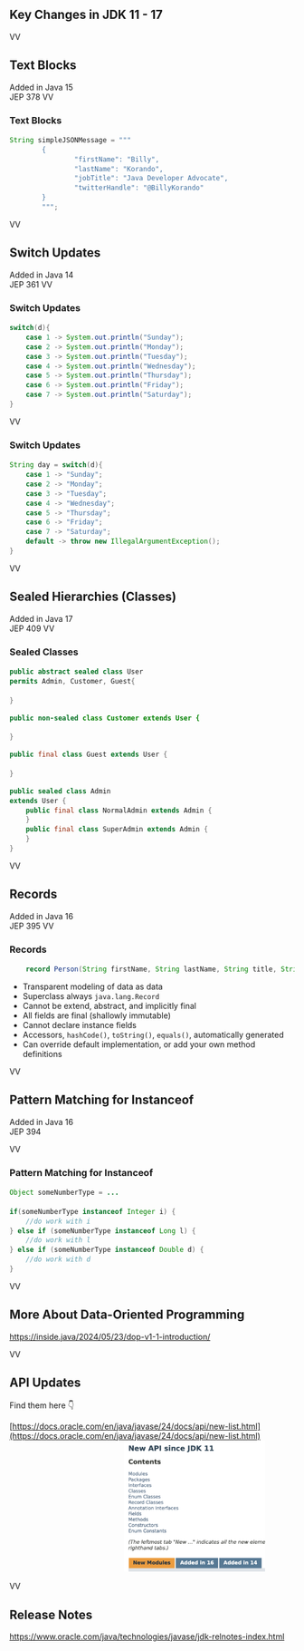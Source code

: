 ## Key Changes in JDK 11 - 17

VV

## Text Blocks
Added in Java 15 <br/>
JEP 378
VV

### Text Blocks

```java
String simpleJSONMessage = """
		{
		        "firstName": "Billy",
		        "lastName": "Korando",
		        "jobTitle": "Java Developer Advocate",
		        "twitterHandle": "@BillyKorando"
		}
		""";
```
VV

## Switch Updates
Added in Java 14 <br/>
JEP 361
VV

### Switch Updates

```java
switch(d){
	case 1 -> System.out.println("Sunday");
	case 2 -> System.out.println("Monday");
	case 3 -> System.out.println("Tuesday");
	case 4 -> System.out.println("Wednesday");
	case 5 -> System.out.println("Thursday");
	case 6 -> System.out.println("Friday");
	case 7 -> System.out.println("Saturday");
}
```

VV

### Switch Updates

```java
String day = switch(d){
	case 1 -> "Sunday";
	case 2 -> "Monday";
	case 3 -> "Tuesday";
	case 4 -> "Wednesday";
	case 5 -> "Thursday";
	case 6 -> "Friday";
	case 7 -> "Saturday";
	default -> throw new IllegalArgumentException();
}
```
VV

## Sealed Hierarchies (Classes)
Added in Java 17<br/>
JEP 409
VV

### Sealed Classes

```java
public abstract sealed class User 
permits Admin, Customer, Guest{

}
```

```java
public non-sealed class Customer extends User {

}
```

```java
public final class Guest extends User {

}
```

```java
public sealed class Admin 
extends User {
	public final class NormalAdmin extends Admin {
	}
	public final class SuperAdmin extends Admin {
	}
}
```

VV

## Records 
Added in Java 16 <br/>
JEP 395
VV

### Records

```java
	record Person(String firstName, String lastName, String title, String twitterHandle) {}
```


* Transparent modeling of data as data
* Superclass always `java.lang.Record`
* Cannot be extend, abstract, and implicitly final
* All fields are final (shallowly immutable)
* Cannot declare instance fields
* Accessors, `hashCode()`, `toString()`, `equals()`, automatically generated
* Can override default implementation, or add your own method definitions 

VV

## Pattern Matching for Instanceof

Added in Java 16 <br/>
JEP 394

VV

### Pattern Matching for Instanceof

```java
Object someNumberType = ...

if(someNumberType instanceof Integer i) {
	//do work with i
} else if (someNumberType instanceof Long l) {
	//do work with l
} else if (someNumberType instanceof Double d) {
	//do work with d
}
```

VV

## More About Data-Oriented Programming

https://inside.java/2024/05/23/dop-v1-1-introduction/

VV

## API Updates
Find them here 👇

[https://docs.oracle.com/en/java/javase/24/docs/api/new-list.html](https://docs.oracle.com/en/java/javase/24/docs/api/new-list.html)
<img src=images/new-api.png style="width:250px; margin-left: 40%;"/>

VV

## Release Notes

https://www.oracle.com/java/technologies/javase/jdk-relnotes-index.html
